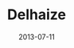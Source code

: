 ---
date: 2013-07-11
title: Delhaize
categories: platinum
logo: Delhaize-logo.png
www: http://www.delhaizegroup.com/
---